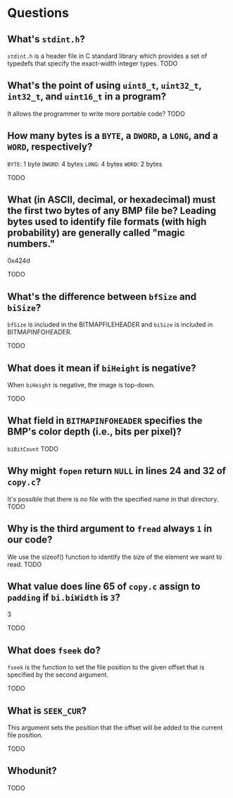 # Questions

## What's `stdint.h`?
`stdint.h` is a header file in C standard library which provides a set of typedefs that specify the exact-width integer types.
TODO

## What's the point of using `uint8_t`, `uint32_t`, `int32_t`, and `uint16_t` in a program?
It allows the programmer to write more portable code?
TODO

## How many bytes is a `BYTE`, a `DWORD`, a `LONG`, and a `WORD`, respectively?
`BYTE`: 1 byte
`DWORD`: 4 bytes
`LONG`: 4 bytes
`WORD`: 2 bytes

TODO

## What (in ASCII, decimal, or hexadecimal) must the first two bytes of any BMP file be? Leading bytes used to identify file formats (with high probability) are generally called "magic numbers."
0x424d

TODO

## What's the difference between `bfSize` and `biSize`?
`bfSize` is included in the BITMAPFILEHEADER and `biSize` is included in BITMAPINFOHEADER.

TODO

## What does it mean if `biHeight` is negative?
When `biHeight` is negative, the image is top-down.

TODO

## What field in `BITMAPINFOHEADER` specifies the BMP's color depth (i.e., bits per pixel)?
`biBitCount`
TODO

## Why might `fopen` return `NULL` in lines 24 and 32 of `copy.c`?
It's possible that there is no file with the specified name in that directory.
TODO

## Why is the third argument to `fread` always `1` in our code?
We use the sizeof() function to identify the size of the element we want to read.
TODO

## What value does line 65 of `copy.c` assign to `padding` if `bi.biWidth` is `3`?

3

TODO

## What does `fseek` do?

`fseek` is the function to set the file position to the given offset that is specified by the second argument.

TODO

## What is `SEEK_CUR`?
This argument sets the position that the offset will be added to the current file position.

TODO

## Whodunit?

TODO
